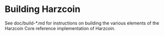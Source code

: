 Building Harzcoin
================

See doc/build-*.md for instructions on building the various
elements of the Harzcoin Core reference implementation of Harzcoin.
